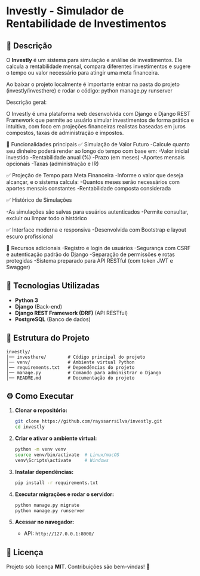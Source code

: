 # Investly - Simulador de Rentabilidade de Investimentos

## 📌 Descrição

O **Investly** é um sistema para simulação e análise de investimentos. Ele calcula a rentabilidade mensal, compara diferentes investimentos e sugere o tempo ou valor necessário para atingir uma meta financeira.

Ao baixar o projeto localmente é importante entrar na pasta do projeto (investly/investhere) e rodar o código: python manage.py runserver 


Descrição geral:

O Investly é uma plataforma web desenvolvida com Django e Django REST Framework que permite ao usuário simular investimentos de forma prática e intuitiva, com foco em projeções financeiras realistas baseadas em juros compostos, taxas de administração e impostos.

🚀 Funcionalidades principais
✅ Simulação de Valor Futuro
-Calcule quanto seu dinheiro poderá render ao longo do tempo com base em:
-Valor inicial investido
-Rentabilidade anual (%)
-Prazo (em meses)
-Aportes mensais opcionais
-Taxas (administração e IR)

✅ Projeção de Tempo para Meta Financeira
-Informe o valor que deseja alcançar, e o sistema calcula:
-Quantos meses serão necessários com aportes mensais constantes
-Rentabilidade composta considerada

✅ Histórico de Simulações

-As simulações são salvas para usuários autenticados
-Permite consultar, excluir ou limpar todo o histórico

✅ Interface moderna e responsiva
-Desenvolvida com Bootstrap e layout escuro profissional

🔐 Recursos adicionais
-Registro e login de usuários
-Segurança com CSRF e autenticação padrão do Django
-Separação de permissões e rotas protegidas
-Sistema preparado para API RESTful (com token JWT e Swagger)


## 🚀 Tecnologias Utilizadas

- **Python 3**
- **Django** (Back-end)
- **Django REST Framework (DRF)** (API RESTful)
- **PostgreSQL** (Banco de dados)

## 📂 Estrutura do Projeto

```
investly/
│── investhere/        # Código principal do projeto
│── venv/              # Ambiente virtual Python
│── requirements.txt   # Dependências do projeto
│── manage.py          # Comando para administrar o Django
│── README.md          # Documentação do projeto
```

## ⚙️ Como Executar

1. **Clonar o repositório:**
   ```bash
   git clone https://github.com/rayssarrsilva/investly.git
   cd investly
   ```

2. **Criar e ativar o ambiente virtual:**
   ```bash
   python -m venv venv
   source venv/bin/activate  # Linux/macOS
   venv\Scripts\activate     # Windows
   ```

3. **Instalar dependências:**
   ```bash
   pip install -r requirements.txt
   ```

4. **Executar migrações e rodar o servidor:**
   ```bash
   python manage.py migrate
   python manage.py runserver
   ```

5. **Acessar no navegador:**
   - API: `http://127.0.0.1:8000/`

## 📄 Licença

Projeto sob licença **MIT**. Contribuições são bem-vindas! 🚀
